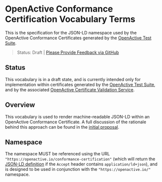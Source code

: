 # OpenActive Conformance Certification Vocabulary Terms

This is the specification for the JSON-LD namespace used by the OpenActive Conformance Certificates generated by the [OpenActive Test Suite](https://github.com/openactive/openactive-test-suite).

> Status: Draft | [Please Provide Feedback via GitHub](https://github.com/openactive/conformance-certification/issues)

## Status

This vocabulary is in a draft state, and is currently intended only for implementation within certificates generated by the [OpenActive Test Suite](https://github.com/openactive/openactive-test-suite), and by the associated [OpenActive Certificate Validation Service](https://github.com/openactive/openactive-test-suite/tree/master/packages/openactive-integration-tests/test/certification).

## Overview

This vocabulary is used to render machine-readable JSON-LD within an OpenActive Conformance Certificate. A full discussion of the rationale behind this approach can be found in the [initial proposal](https://github.com/openactive/conformance-certification/issues/1).

## Namespace

The namespace MUST be referenced using the URL `"https://openactive.io/conformance-certification"` (which will return the [JSON-LD definition](https://openactive.io/conformance-certification/conformance-certification.jsonld) if the `Accept` header contains `application/ld+json`), and is designed to be used in conjunction with the `"https://openactive.io/"` namespace.
